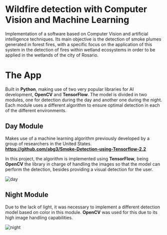 # Wildfire detection with Computer Vision and Machine Learning
Implementation of a software based on Computer Vision and artificial intelligence techniques. Its main objective is the detection of
smoke plumes generated in forest fires, with a specific focus on the application of this system in the detection of fires within wetland
ecosystems in order to be applied in the wetlands of the city of Rosario.
# The App
Built in **Python**, making use of two very popular libraries for AI development, **OpenCV** and **TensorFlow**.
The model is divided in two modules, one for detection during the day and another one during the night. Each module uses a different algorithm to ensure optimal detection in each of the different environments.
## Day Module
Makes use of a machine learning algorithm previously developed by a group of researchers in the United States. **https://github.com/abg3/Smoke-Detection-using-Tensorflow-2.2**

In this project, the algorithm is implemented using **TensorFlow**, being **OpenCV** the library in charge of handling the images so that the model can perform the detection, besides providing a visual detection for the user.

![day](https://github.com/IvoDur/deteccion-humo-rosario/assets/98555807/4b2e9db2-1629-453d-8c7d-bee25c8e79c2)

## Night Module
Due to the lack of light, it was necessary to implement a different detection model based on color in this module. **OpenCV** was used for this due to its high image handling capabilities.

![night](https://github.com/IvoDur/deteccion-humo-rosario/assets/98555807/1caae93b-2301-4db0-a4b5-508544950c8c)
